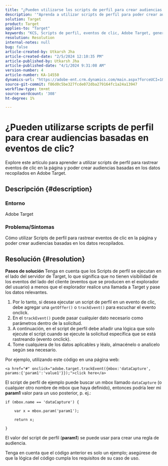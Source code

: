 ```yaml
---
title: "¿Pueden utilizarse los scripts de perfil para crear audiencias basadas en eventos de clic?"
description: '"Aprenda a utilizar scripts de perfil para poder crear audiencias basadas en los datos recopilados en Adobe Target".'
solution: Target
product: Target
applies-to: "Target"
keywords: "KCS, Scripts de perfil, eventos de clic, Adobe Target, generación de audiencias, onclick"
resolution: Resolution
internal-notes: null
bug: false
article-created-by: Utkarsh Jha
article-created-date: "2/5/2024 12:10:35 PM"
article-published-by: Utkarsh Jha
article-published-date: "4/1/2024 9:31:08 AM"
version-number: 4
article-number: KA-14550
dynamics-url: "https://adobe-ent.crm.dynamics.com/main.aspx?forceUCI=1&pagetype=entityrecord&etn=knowledgearticle&id=a16c748c-1fc4-ee11-9079-6045bd0065f9"
source-git-commit: f86d0c5be327fcde072dba279164fc1a24a13947
workflow-type: tm+mt
source-wordcount: '308'
ht-degree: 1%

---
```


# ¿Pueden utilizarse scripts de perfil para crear audiencias basadas en eventos de clic?


Explore este artículo para aprender a utilizar scripts de perfil para rastrear eventos de clic en la página y poder crear audiencias basadas en los datos recopilados en Adobe Target.

## Descripción {#description}


### Entorno

Adobe Target

### Problema/Síntomas

Cómo utilizar Scripts de perfil para rastrear eventos de clic en la página y poder crear audiencias basadas en los datos recopilados.


## Resolución {#resolution}


<b>Pasos de solución</b>
Tenga en cuenta que los Scripts de perfil se ejecutan en el lado del servidor de Target, lo que significa que no tienen visibilidad de los eventos del lado del cliente (eventos que se producen en el explorador del usuario) a menos que el explorador realice una llamada a Target y pase los datos relevantes.

1. Por lo tanto, si desea ejecutar un script de perfil en un evento de clic, debe agregar una `getOffer()` o `trackEvent()` para escuchar el evento onclick.
2. En el `trackEvent()` puede pasar cualquier dato necesario como parámetros dentro de la solicitud.
3. A continuación, en el script de perfil debe añadir una lógica que solo ejecute el script cuando se ejecute la solicitud específica que se está rastreando (evento onclick).
4. Tome cualquiera de los datos aplicables y léalo, almacénelo o analícelo según sea necesario.


Por ejemplo, utilizando este código en una página web:

`<a href="#" onclick="adobe.target.trackEvent({mbox:'dataCapture', params:{'param1':'value1'}});">click here</a>`

El script de perfil de ejemplo puede buscar un mbox llamado `dataCapture` (o cualquier otro nombre de mbox que haya definido), entonces podría leer mi <b>param1</b> valor para un uso posterior, p. ej.:


```
if (mbox.name == 'dataCapture') {
```


`    var x = mbox.param('param1'); `

`    return x; `

`}`

El valor del script de perfil (<b>param1</b>) se puede usar para crear una regla de audiencia.

Tenga en cuenta que el código anterior es solo un ejemplo; asegúrese de que la lógica del código cumpla los requisitos de su caso de uso.
